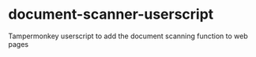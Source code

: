 # document-scanner-userscript
Tampermonkey userscript to add the document scanning function to web pages
